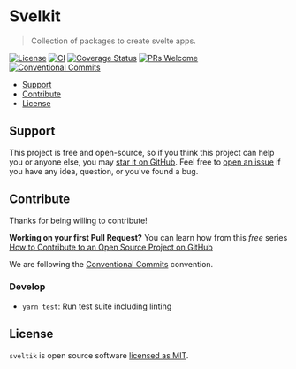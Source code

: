 # Svelkit

> Collection of packages to create svelte apps.

[![License](https://badgen.net/github/license/kenoxa/sveltik)](https://github.com/kenoxa/sveltik/blob/main/LICENSE)
[![CI](https://github.com/kenoxa/sveltik/workflows/CI/badge.svg)](https://github.com/kenoxa/svelkit/actions?query=workflow%3Aci)
[![Coverage Status](https://badgen.net/coveralls/c/github/kenoxa/sveltik/main)](https://coveralls.io/github/kenoxa/sveltik?branch=main)
[![PRs Welcome](https://badgen.net/badge/PRs/welcome/purple)](http://makeapullrequest.com)
[![Conventional Commits](https://badgen.net/badge/Conventional%20Commits/1.0.0/cyan)](https://conventionalcommits.org)

<!-- prettier-ignore-start -->
<!-- START doctoc generated TOC please keep comment here to allow auto update -->
<!-- DON'T EDIT THIS SECTION, INSTEAD RE-RUN doctoc TO UPDATE -->


- [Support](#support)
- [Contribute](#contribute)
- [License](#license)

<!-- END doctoc generated TOC please keep comment here to allow auto update -->
<!-- prettier-ignore-end -->

## Support

This project is free and open-source, so if you think this project can help you or anyone else, you may [star it on GitHub](https://github.com/kenoxa/sveltik). Feel free to [open an issue](https://github.com/kenoxa/sveltik/issues) if you have any idea, question, or you've found a bug.

## Contribute

Thanks for being willing to contribute!

**Working on your first Pull Request?** You can learn how from this _free_ series [How to Contribute to an Open Source Project on GitHub](https://egghead.io/series/how-to-contribute-to-an-open-source-project-on-github)

We are following the [Conventional Commits](https://www.conventionalcommits.org) convention.

### Develop

- `yarn test`: Run test suite including linting

## License

`sveltik` is open source software [licensed as MIT](https://github.com/kenoxa/sveltik/blob/main/LICENSE).
